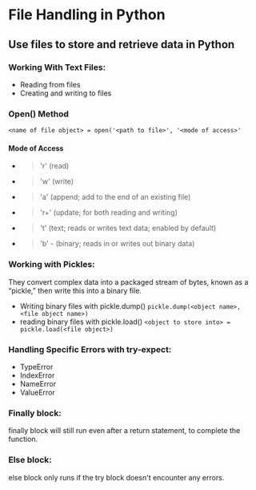 # File Handling in Python

## Use files to store and retrieve data in Python

### Working With Text Files:

- Reading from files
- Creating and writing to files

### Open() Method

`<name of file object> = open('<path to file>', '<mode of access>'`

#### Mode of Access

- > 'r' (read)
- > 'w' (write)
- > 'a' (append; add to the end of an existing file)
- > 'r+' (update; for both reading and writing)
- > 't' (text; reads or writes text data; enabled by default)
- > 'b' - (binary; reads in or writes out binary data)

### Working with Pickles:

They convert complex data into a packaged stream of bytes, known as a “pickle,” then write this into a binary file.

- Writing binary files with pickle.dump() `pickle.dump(<object name>, <file object name>)`
- reading binary files with pickle.load() `<object to store into> = pickle.load(<file object>)`

### Handling Specific Errors with try-expect:

- TypeError
- IndexError
- NameError
- ValueError

### Finally block:

finally block will still run even after a return statement, to complete the function.

### Else block:

else block only runs if the try block doesn't encounter any errors.
